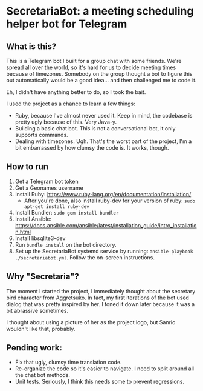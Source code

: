 # SecretariaBot: a meeting scheduling helper bot for Telegram

## What is this?

This is a Telegram bot I built for a group chat with some friends. We're spread all over the world, so it's hard for us to decide meeting times because of timezones. Somebody on the group thought a bot to figure this out automatically would be a good idea... and then challenged me to code it.

Eh, I didn't have anything better to do, so I took the bait.

I used the project as a chance to learn a few things:
*  Ruby, because I've almost never used it. Keep in mind, the codebase is pretty ugly because of this. Very Java-y.
*  Building a basic chat bot. This is not a conversational bot, it only supports commands.
*  Dealing with timezones. Ugh. That's the worst part of the project, I'm a bit embarrassed by how clumsy the code is.
   It works, though.

## How to run

1. Get a Telegram bot token
2. Get a Geonames username
3. Install Ruby: https://www.ruby-lang.org/en/documentation/installation/
   * After you're done, also install ruby-dev for your version of ruby: `sudo apt-get install ruby-dev`
4. Install Bundler: `sudo gem install bundler`
5. Install Ansible: https://docs.ansible.com/ansible/latest/installation_guide/intro_installation.html
6. Install libsqlite3-dev
7. Run `bundle install` on the bot directory.
8. Set up the SecretariaBot systemd service by running: `ansible-playbook ./secretariabot.yml`. Follow the on-screen
   instructions.

## Why "Secretaria"?

The moment I started the project, I immediately thought about the secretary bird character from Aggretsuko. In fact, my
first iterations of the bot used dialog that was pretty inspired by her. I toned it down later because it was a bit
abrassive sometimes.

I thought about using a picture of her as the project logo, but Sanrio wouldn't like that, probably.

## Pending work:
*  Fix that ugly, clumsy time translation code.
*  Re-organize the code so it's easier to navigate. I need to split around all the chat bot methods.
*  Unit tests. Seriously, I think this needs some to prevent regressions.
